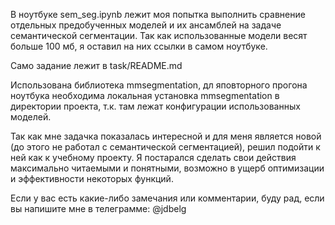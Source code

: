 В ноутбуке sem_seg.ipynb лежит моя попытка выполнить сравнение отдельных предобученных моделей и их ансамблей на задаче семантической сегментации. Так как использованные модели весят больше 100 мб, я оставил на них ссылки в самом ноутбуке.

Само задание лежит в task/README.md

Использована библиотека mmsegmentation, дл яповторного прогона ноутбука необходима локальная установка mmsegmentation в директории проекта, т.к. там лежат конфигурации использованных моделей. 

Так как мне задачка показалась интересной и для меня является новой (до этого не работал с семантической сегментацией), решил подойти к ней как к учебному проекту. Я постарался сделать свои действия максимально читаемыми и понятными, возможно в ущерб оптимизации и эффективности некоторых функций. 

Если у вас есть какие-либо замечания или комментарии, буду рад, если вы напишите мне в телеграмме: @jdbelg 
